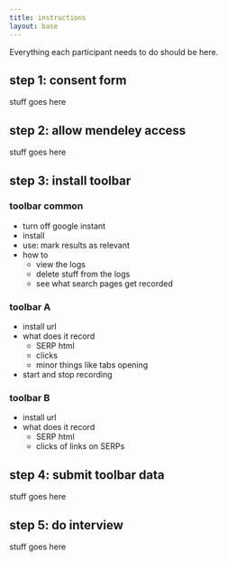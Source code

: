 ```yaml
---
title: instructions
layout: base
---
```


Everything each participant needs to do should be here.

## step 1: consent form

stuff goes here

## step 2: allow mendeley access

stuff goes here

## step 3: install toolbar

### toolbar common

* turn off google instant
* install
* use: mark results as relevant
* how to
	* view the logs
	* delete stuff from the logs
	* see what search pages get recorded

### toolbar A

* install url
* what does it record
	* SERP html
	* clicks
	* minor things like tabs opening
* start and stop recording

### toolbar B

* install url
* what does it record
	* SERP html
	* clicks of links on SERPs

## step 4: submit toolbar data

stuff goes here



## step 5: do interview

stuff goes here











